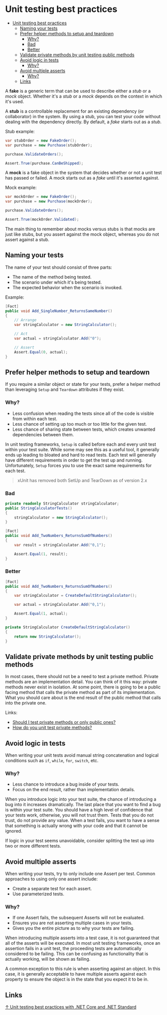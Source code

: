 # Unit testing best practices

- [Unit testing best practices](#unit-testing-best-practices)
  - [Naming your tests](#naming-your-tests)
  - [Prefer helper methods to setup and teardown](#prefer-helper-methods-to-setup-and-teardown)
    - [Why?](#why)
    - [Bad](#bad)
    - [Better](#better)
  - [Validate private methods by unit testing public methods](#validate-private-methods-by-unit-testing-public-methods)
  - [Avoid logic in tests](#avoid-logic-in-tests)
    - [Why?](#why-1)
  - [Avoid multiple asserts](#avoid-multiple-asserts)
    - [Why?](#why-2)
  - [Links](#links)

A **fake** is a generic term that can be used to describe either a *stub* or a *mock* object. Whether it's a *stub* or a *mock* depends on the context in which it's used.

A **stub** is a controllable replacement for an existing dependency (or collaborator) in the system. By using a stub, you can test your code without dealing with the dependency directly. By default, a *fake* starts out as a *stub*.

Stub example:

```csharp
var stubOrder = new FakeOrder();
var purchase = new Purchase(stubOrder);

purchase.ValidateOrders();

Assert.True(purchase.CanBeShipped);
```

A **mock** is a fake object in the system that decides whether or not a unit test has passed or failed. A mock starts out as a *fake* until it's asserted against.

Mock example:

```csharp
var mockOrder = new FakeOrder();
var purchase = new Purchase(mockOrder);

purchase.ValidateOrders();

Assert.True(mockOrder.Validated);
```

The main thing to remember about mocks versus stubs is that mocks are just like stubs, but you assert against the mock object, whereas you do not assert against a stub.

## Naming your tests

The name of your test should consist of three parts:

- The name of the method being tested.
- The scenario under which it's being tested.
- The expected behavior when the scenario is invoked.

Example:

```csharp
[Fact]
public void Add_SingleNumber_ReturnsSameNumber()
{
    // Arrange
    var stringCalculator = new StringCalculator();

    // Act
    var actual = stringCalculator.Add("0");

    // Assert
    Assert.Equal(0, actual);
}
```

## Prefer helper methods to setup and teardown

If you require a similar object or state for your tests, prefer a helper method than leveraging `Setup` and `Teardown` attributes if they exist.

### Why?

- Less confusion when reading the tests since all of the code is visible from within each test.
- Less chance of setting up too much or too little for the given test.
- Less chance of sharing state between tests, which creates unwanted dependencies between them.

In unit testing frameworks, `Setup` is called before each and every unit test within your test suite. While some may see this as a useful tool, it generally ends up leading to bloated and hard to read tests. Each test will generally have different requirements in order to get the test up and running. Unfortunately, `Setup` forces you to use the exact same requirements for each test.

> xUnit has removed both SetUp and TearDown as of version 2.x

### Bad

```csharp
private readonly StringCalculator stringCalculator;
public StringCalculatorTests()
{
    stringCalculator = new StringCalculator();
}
```

```csharp
[Fact]
public void Add_TwoNumbers_ReturnsSumOfNumbers()
{
    var result = stringCalculator.Add("0,1");

    Assert.Equal(1, result);
}
```

### Better

```csharp
[Fact]
public void Add_TwoNumbers_ReturnsSumOfNumbers()
{
    var stringCalculator = CreateDefaultStringCalculator();

    var actual = stringCalculator.Add("0,1");

    Assert.Equal(1, actual);
}
```

```csharp
private StringCalculator CreateDefaultStringCalculator()
{
    return new StringCalculator();
}
```

## Validate private methods by unit testing public methods

In most cases, there should not be a need to test a private method. Private methods are an implementation detail. You can think of it this way: private methods never exist in isolation. At some point, there is going to be a public facing method that calls the private method as part of its implementation. What you should care about is the end result of the public method that calls into the private one.

Links:

- [Should I test private methods or only public ones?](https://stackoverflow.com/questions/105007/should-i-test-private-methods-or-only-public-ones)
- [How do you unit test private methods?](https://softwareengineering.stackexchange.com/questions/100959/how-do-you-unit-test-private-methods)

## Avoid logic in tests

When writing your unit tests avoid manual string concatenation and logical conditions such as `if`, `while`, `for`, `switch`, etc.

### Why?

- Less chance to introduce a bug inside of your tests.
- Focus on the end result, rather than implementation details.

When you introduce logic into your test suite, the chance of introducing a bug into it increases dramatically. The last place that you want to find a bug is within your test suite. You should have a high level of confidence that your tests work, otherwise, you will not trust them. Tests that you do not trust, do not provide any value. When a test fails, you want to have a sense that something is actually wrong with your code and that it cannot be ignored.

If logic in your test seems unavoidable, consider splitting the test up into two or more different tests.

## Avoid multiple asserts

When writing your tests, try to only include one Assert per test. Common approaches to using only one assert include:

- Create a separate test for each assert.
- Use parameterized tests.

### Why?

- If one Assert fails, the subsequent Asserts will not be evaluated.
- Ensures you are not asserting multiple cases in your tests.
- Gives you the entire picture as to why your tests are failing.

When introducing multiple asserts into a test case, it is not guaranteed that all of the asserts will be executed. In most unit testing frameworks, once an assertion fails in a unit test, the proceeding tests are automatically considered to be failing. This can be confusing as functionality that is actually working, will be shown as failing.

A common exception to this rule is when asserting against an object. In this case, it is generally acceptable to have multiple asserts against each property to ensure the object is in the state that you expect it to be in.

## Links

[↑ Unit testing best practices with .NET Core and .NET Standard](https://docs.microsoft.com/en-us/dotnet/core/testing/unit-testing-best-practices)
